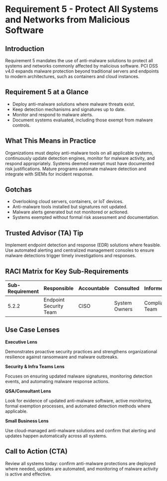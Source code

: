 # Requirement 5 - Protect All Systems and Networks from Malicious Software
## Introduction

Requirement 5 mandates the use of anti-malware solutions to protect all systems and networks commonly affected by malicious software. PCI DSS v4.0 expands malware protection beyond traditional servers and endpoints to modern architectures, such as containers and cloud instances.

## Requirement 5 at a Glance

- Deploy anti-malware solutions where malware threats exist.
- Keep detection mechanisms and signatures up to date.
- Monitor and respond to malware alerts.
- Document systems evaluated, including those exempt from malware controls.

## What This Means in Practice

Organizations must deploy anti-malware tools on all applicable systems, continuously update detection engines, monitor for malware activity, and respond appropriately. Systems deemed exempt must have documented risk justifications. Mature programs automate malware detection and integrate with SIEMs for incident response.

## Gotchas

- Overlooking cloud servers, containers, or IoT devices.
- Anti-malware tools installed but signatures not updated.
- Malware alerts generated but not monitored or actioned.
- Systems exempted without formal risk assessment and documentation.

## Trusted Advisor (TA) Tip

Implement endpoint detection and response (EDR) solutions where feasible. Use automated alerting and centralized management consoles to ensure malware detections trigger timely investigations and responses.

## RACI Matrix for Key Sub-Requirements

| Sub-Requirement | Responsible | Accountable | Consulted | Informed |
|:----------------|:------------|:-----------|:----------|:--------|
| 5.2.2 | Endpoint Security Team | CISO | System Owners | Compliance Team |

## Use Case Lenses

**Executive Lens**

Demonstrates proactive security practices and strengthens organizational resilience against ransomware and malware outbreaks.

**Security & Infra Teams Lens**

Focuses on ensuring updated malware signatures, monitoring detection events, and automating malware response actions.

**QSA/Consultant Lens**

Look for evidence of updated anti-malware software, active monitoring, formal exemption processes, and automated detection methods where applicable.

**Small Business Lens**

Use cloud-managed anti-malware solutions and confirm that alerting and updates happen automatically across all systems.

## Call to Action (CTA)

Review all systems today: confirm anti-malware protections are deployed where needed, updates are automated, and monitoring of malware activity is active and effective.

